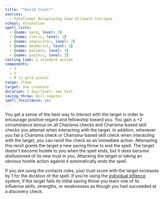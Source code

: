 ```yaml
---
title: "*build trust*"
sources:
  - Pathfinder Roleplaying Game Ultimate Intrigue
school: divination
spell_lists:
  - {name: bard, level: 2}
  - {name: cleric, level: 2}
  - {name: inquisitor, level: 2}
  - {name: mesmerist, level: 2}
  - {name: paladin, level: 1}
  - {name: psychic, level: 2}
casting_time: 1 standard action
components:
  - V
  - S
  - M (a gold piece)
range: close
target: one creature
duration: 1 day/level; see text
saving_throw: Will negates
spell_resistance: yes
---
```


You get a sense of the best way to interact with the target in order to encourage positive regard and fellowship toward you. You gain a +2 circumstance bonus on all Charisma checks and Charisma-based skill checks you attempt when interacting with the target. In addition, whenever you fail a Charisma check or Charisma-based skill check when interacting with the target, you can reroll the check as an immediate action. Attempting this reroll grants the target a new saving throw to end the spell. The target doesn't become hostile to you when the spell ends, but it does become disillusioned of its new trust in you. Attacking the target or taking an obvious hostile action against it automatically ends the spell.

If you are using the contacts rules, your trust score with the target increases by 1 for the duration of the spell. If you're using the [individual inflence](/systems/individual-influence/) system, if the target fails its initial saving throw you learn one of its influence skills, strengths, or weaknesses as though you had succeeded at a discovery check.


